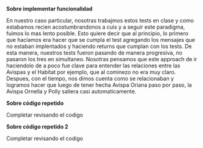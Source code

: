 
**Sobre implementar funcionalidad**
 
 En nuestro caso particular, nosotras trabajmos estos tests en clase y como estabamos recien acostumbrandonos a cuis y a seguir este paradigma, fuimos lo mas lento posible. Esto quiere decir que al principio, lo primero que haciamos era hacer que se cumpla el test agregando los mensajes que no estaban implentados y haciendo returns que cumplan con los tests. De esta manera, nuestros tests fueron pasando de manera progresiva, no pasaron los tres en simultaneo. Nosotras pensamos que este approach de ir haciendolo de a poco fue clave para entender las relaciones entre las Avispas y el Habitat por ejemplo, que al cominezo no era muy claro. Despues, con el tiempo, nos dimos cuenta como se relacionaban y logramos hacer que luego de tener hecha Avispa Oriana paso por paso, la Avispa Ornella y Polly saliera casi automaticamente.
  
  **Sobre código repetido**
  
  Completar revisando el codigo
  
  **Sobre código repetido 2**
  
  Completar revisando el codigo

